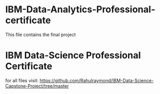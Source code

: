# IBM-Data-Analytics-Professional-certificate
This file contains the final project


# IBM Data-Science Professional Certificate
for all files visit: https://github.com/Rahulraymond/IBM-Data-Science-Capstone-Project/tree/master
